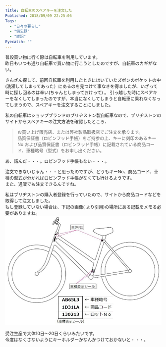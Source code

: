 ```yaml
---
Title: 自転車のスペアキーを注文した
Published: 2018/09/09 22:25:06
Tags:
  - "日々の暮らし"
  - "備忘録"
  - "雑記"
Eyecatch: ""
---
```

普段買い物に行く際は自転車を利用しています。  
昨日もいつも通り自転車で買い物に行こうとしたのですが、自転車のカギがない。  

さんざん探して、前回自転車を利用したときにはいていたズボンのポケットの中(洗濯してしまってあった）にあるのを見つけて事なきを得ましたが、いざって時に探し回るのは辛い(ちゃんとしまっておけって) 。 
引っ越した時にスペアキーをなくしてしまったのですが、本当になくしてしまうと自転車に乗れなくなってしまうので、スペアキーを注文することにしました。  



私の自転車はショップブランドのブリヂストン製自転車なので、ブリヂストンのサイトからスペアキーの注文方法を確認したところ、  

<?# OEmbed "http://faq.bscycle.co.jp/content/1094.html" /?>

> お買い上げ販売店、または弊社製品取扱店でご注文を承ります。  
> 品質保証書（ロビンフッド手帳）をご持参の上、キーに刻印のあるキーNo.および品質保証書（ロビンフッド手帳）に記載されている商品コード、車種略号（型式）をお申し出ください。  

あ、詰んだ・・・。ロビンフッド手帳もない・・・。  

注文できないじゃん・・・と思ったのですが、どうもキーNo、商品コード、車種の型式が分かればロビンフッド手帳がなくても行けるようです。  
また、通販でも注文できるんですね。  

<?# OEmbed "https://item.rakuten.co.jp/auc-vanward/spkslkb/" /?>

私はブリヂストンの購入者登録を行っていたので、サイトから商品コードなどを取得して注文しました。  
もし登録していない場合は、下記の画像(<?# OEmbed "http://faq.bscycle.co.jp/content/1115.html" /?>  より引用)の場所にある記載をメモる必要がありますね。 
![](20130212142126.jpg) 

受注生産で大体10日～20日くらいみたいです。  
今度はなくさないようにキーホルダーかなんかつけておかないと・・・。  

